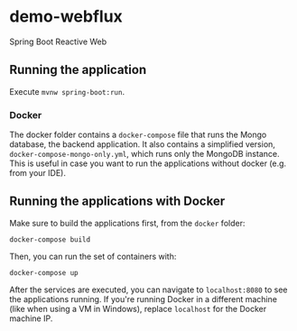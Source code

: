 # demo-webflux
Spring Boot Reactive Web

## Running the application

Execute `mvnw spring-boot:run`.

### Docker

The docker folder contains a `docker-compose` file that runs the Mongo database, the backend application. It also contains a simplified version, `docker-compose-mongo-only.yml`, which runs only the MongoDB instance. This is useful in case you want to run the applications without docker (e.g. from your IDE).

## Running the applications with Docker

Make sure to build the applications first, from the `docker` folder:

`docker-compose build`

Then, you can run the set of containers with:

`docker-compose up`

After the services are executed, you can navigate to `localhost:8080` to see the applications running. If you're running Docker in a different machine (like when using a VM in Windows), replace `localhost` for the Docker machine IP.